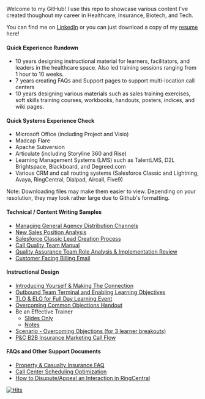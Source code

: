 Welcome to my GitHub! I use this repo to showcase various content I've created thoughout my career in Healthcare, Insurance, Biotech, and Tech.

You can find me on [LinkedIn](http://www.linkedin.com/in/WPTK) or you can just download a copy of my [resume](examples/William%20Kane_Resume.pdf) here!

#### Quick Experience Rundown
* 10 years designing instructional material for learners, facilitators, and leaders in the healthcare space. Also led training sessions ranging from 1 hour to 10 weeks. 
* 7 years creating FAQs and Support pages to support multi-location call centers
* 10 years designing various materials such as sales training exercises, soft skills training courses, workbooks, handouts, posters, indices, and wiki pages. 

#### Quick Systems Experience Check
* Microsoft Office (including Project and Visio)
* Madcap Flare
* Apache Subversion
* Articulate (including Storyline 360 and Rise)
* Learning Management Systems (LMS) such as TalentLMS, D2L Brightspace, Blackboard, and Degreed.com
* Various CRM and call routing systems (Salesforce Classic and Lightning, Avaya, RingCentral, Dialpad, Aircall, Five9)

Note: Downloading files may make them easier to view. Depending on your resolution, they may look rather large due to Github's formatting.

#### Technical / Content Writing Samples
* [Managing General Agency Distribution Channels](/examples/Distribution%20Channels%20Explained.pdf)
* [New Sales Position Analysis](examples/New%20Sales%20Position%20Analysis.pdf)
* [Salesforce Classic Lead Creation Process](examples/Salesforce%20Lead%20Creation%20Process.pdf)
* [Call Quality Team Manual](examples/Call%20Quality%20Team%20Manual_final.pdf)
* [Quality Assurance Team Role Analysis & Implementation Review](examples/QA%20Team%20Implementation.pdf)
* [Customer Facing Billing Email](examples/Check%20Paid%20to%20Patient%20Macro_final.pdf)

#### Instructional Design
* [Introducing Yourself & Making The Connection](examples/Call%20Team%20Intro%20%20Connection_Working%20Draft.pdf) 
* [Outbound Team Terminal and Enabling Learning Objectives](examples/Call%20Team%20Learning%20Objectives.pdf)
* [TLO & ELO for Full Day Learning Event](examples/TLOELO.pdf)
* [Overcoming Common Objections Handout](examples/Common%20Objections.pdf)
* Be an Effective Trainer
  - [Slides Only](examples/Be%20An%20Effective%20Trainer%20-%20Slides%20Only.pdf)
  - [Notes](examples/Be%20An%20Effective%20Trainer%20-%20Notes%20Pages.pdf) 
* [Scenario - Overcoming Objections (for 3 learner breakouts)](examples/Discovery%20and%20Objection%20Scenario%201%20-%20Independent%20CSR.pdf)
* [P&C B2B Insurance Marketing Call Flow](examples/Call%20Flow_Final.pdf)
 
#### FAQs and Other Support Documents
* [Property & Casualty Insurance FAQ](/examples/Call%20Team%20FAQ.pdf)
* [Call Center Scheduling Optimization](/examples/Call%20Scheduling%20Optimization.pdf)
* [How to Disupute/Appeal an Interaction in RingCentral](examples/RingCentral%20Call%20Quality%20Appeals%20Process.pdf)






[![Hits](https://hits.seeyoufarm.com/api/count/incr/badge.svg?url=https%3A%2F%2Fgithub.com%2FWPTK%2Fwriting-samples&count_bg=%23A8A8A8&title_bg=%23555555&icon=&icon_color=%23E7E7E7&title=views&edge_flat=true)](https://hits.seeyoufarm.com)
